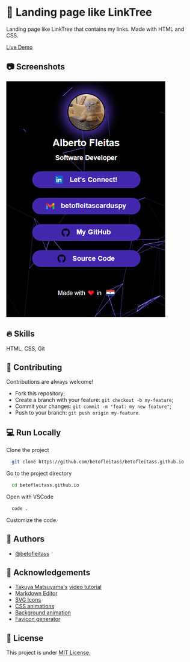 
# 🚀 Landing page like LinkTree

Landing page like LinkTree that contains my links. 
Made with  HTML and CSS.

[Live Demo](https://betofleitass.github.io/)

## 📷 Screenshots

![Screenshot](./images/screenshot.png)


## 🔥 Skills
HTML, CSS, Git

## 👐 Contributing

Contributions are always welcome!

- Fork this repository;
- Create a branch with your feature: `git checkout -b my-feature`;
- Commit your changes: `git commit -m "feat: my new feature"`;
- Push to your branch: `git push origin my-feature`.

## 💻 Run Locally

Clone the project

```bash
  git clone https://github.com/betofleitass/betofleitass.github.io
```

Go to the project directory

```bash
  cd betofleitass.github.io
```

Open with VSCode

```bash
  code .
```

Customize the code.

## 👦 Authors

- [@betofleitass](https://www.github.com/betofleitass)


## 🙌 Acknowledgements
 - [Takuya Matsuyama's](https://www.craftz.dog/) [video tutorial](https://www.youtube.com/watch?v=u71pHOyvBp0&ab_channel=devaslife)
 - [Markdown Editor](https://readme.so/es/editor)
 - [SVG Icons](https://uxwing.com/)
 - [CSS animations](https://uiverse.io/)
 - [Background animation](https://www.vantajs.com/)
 - [Favicon generator](https://favicon.io/)


## 📓 License

This project is under [MIT License.](https://choosealicense.com/licenses/mit/)

